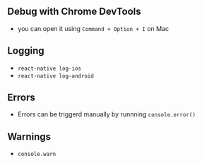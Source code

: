 ## Debug with Chrome DevTools
- you can open it using `Command + Option + I` on Mac

## Logging
- `react-native log-ios`
- `react-native log-android`

## Errors
- Errors can be triggerd manually by runnning `console.error()`

## Warnings
- `console.warn`
